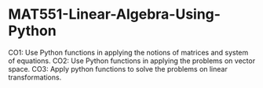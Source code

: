 # MAT551-Linear-Algebra-Using-Python
CO1: Use Python functions in applying the notions of matrices and system of equations.  CO2: Use Python functions in applying the problems on vector space.  CO3: Apply python functions to solve the problems on linear transformations.
